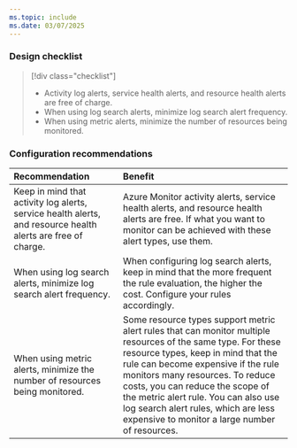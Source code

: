 ```yaml
---
ms.topic: include
ms.date: 03/07/2025
---
```


### Design checklist

> [!div class="checklist"]
> * Activity log alerts, service health alerts, and resource health alerts are free of charge. 
> * When using log search alerts, minimize log search alert frequency.
> * When using metric alerts, minimize the number of resources being monitored.

### Configuration recommendations

| Recommendation | Benefit |
|:---------------|:--------|
| Keep in mind that activity log alerts, service health alerts, and resource health alerts are free of charge. | Azure Monitor activity alerts, service health alerts, and resource health alerts are free. If what you want to monitor can be achieved with these alert types, use them. |
| When using log search alerts, minimize log search alert frequency. | When configuring log search alerts, keep in mind that the more frequent the rule evaluation, the higher the cost. Configure your rules accordingly. |
| When using metric alerts, minimize the number of resources being monitored. | Some resource types support metric alert rules that can monitor multiple resources of the same type. For these resource types, keep in mind that the rule can become expensive if the rule monitors many resources. To reduce costs, you can reduce the scope of the metric alert rule. You can also use log search alert rules, which are less expensive to monitor a large number of resources. |
